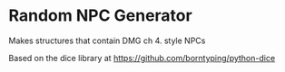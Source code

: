 # Random NPC Generator
Makes structures that contain DMG ch 4. style NPCs

Based on the dice library at https://github.com/borntyping/python-dice